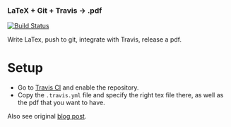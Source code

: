 ### LaTeX + Git + Travis -> .pdf

[![Build Status](https://api.travis-ci.org/PHPirates/travis-ci-latex-pdf.svg)](https://travis-ci.org/PHPirates/travis-ci-latex-pdf)

Write LaTex, push to git, integrate with Travis, release a pdf.

# Setup

* Go to [Travis CI](https://travis-ci.org) and enable the repository.
* Copy the `.travis.yml` file and specify the right tex file there, as well as the pdf that you want to have.

Also see original [blog post](https://harshjv.github.io/blog/document-building-versioning-with-tex-document-git-continuous-integration-dropbox/).